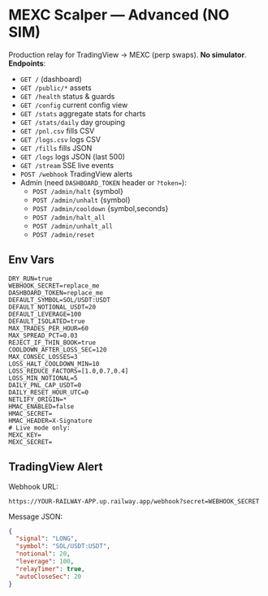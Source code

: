 
# MEXC Scalper — Advanced (NO SIM)

Production relay for TradingView → MEXC (perp swaps). **No simulator**.  
**Endpoints**:
- `GET /` (dashboard)
- `GET /public/*` assets
- `GET /health` status & guards
- `GET /config` current config view
- `GET /stats` aggregate stats for charts
- `GET /stats/daily` day grouping
- `GET /pnl.csv` fills CSV
- `GET /logs.csv` logs CSV
- `GET /fills` fills JSON
- `GET /logs` logs JSON (last 500)
- `GET /stream` SSE live events
- `POST /webhook` TradingView alerts
- Admin (need `DASHBOARD_TOKEN` header or `?token=`):
  - `POST /admin/halt` {symbol}
  - `POST /admin/unhalt` {symbol}
  - `POST /admin/cooldown` {symbol,seconds}
  - `POST /admin/halt_all`
  - `POST /admin/unhalt_all`
  - `POST /admin/reset`

## Env Vars

```
DRY_RUN=true
WEBHOOK_SECRET=replace_me
DASHBOARD_TOKEN=replace_me
DEFAULT_SYMBOL=SOL/USDT:USDT
DEFAULT_NOTIONAL_USDT=20
DEFAULT_LEVERAGE=100
DEFAULT_ISOLATED=true
MAX_TRADES_PER_HOUR=60
MAX_SPREAD_PCT=0.03
REJECT_IF_THIN_BOOK=true
COOLDOWN_AFTER_LOSS_SEC=120
MAX_CONSEC_LOSSES=3
LOSS_HALT_COOLDOWN_MIN=10
LOSS_REDUCE_FACTORS=[1.0,0.7,0.4]
LOSS_MIN_NOTIONAL=5
DAILY_PNL_CAP_USDT=0
DAILY_RESET_HOUR_UTC=0
NETLIFY_ORIGIN=*
HMAC_ENABLED=false
HMAC_SECRET=
HMAC_HEADER=X-Signature
# Live mode only:
MEXC_KEY=
MEXC_SECRET=
```

## TradingView Alert

Webhook URL:
```
https://YOUR-RAILWAY-APP.up.railway.app/webhook?secret=WEBHOOK_SECRET
```

Message JSON:
```json
{
  "signal": "LONG",
  "symbol": "SOL/USDT:USDT",
  "notional": 20,
  "leverage": 100,
  "relayTimer": true,
  "autoCloseSec": 20
}
```

